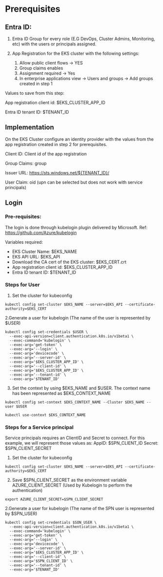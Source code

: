 # Prerequisites

## Entra ID:
1. Entra ID Group for every role (E.G DevOps, Cluster Admins, Monitoring, etc) with the users or principals assigned.
    
2. App Registration for the EKS cluster with the following settings:
   1. Allow public client flows -> YES
   2. Group claims enables
   3. Assignment required -> Yes
   4. In enterprise applications view -> Users and groups -> Add groups created in step 1

Values to save from this step:

App registration client id: $EKS_CLUSTER_APP_ID

Entra ID tenant ID: $TENANT_ID

## Implementation
On the EKS Cluster configure an identity provider with the values from the app registration created in step 2 for prerequisites.

Client ID: Client id of the app registration

Group Claims: group

Issuer URL: https://sts.windows.net/${TENANT_ID}/

User Claim: oid (upn can be selected but does not work with service principals)

## Login

### Pre-requisites:

The login is done through kubelogin plugin delivered by Microsoft. Ref: https://github.com/Azure/kubelogin

Variables required:

- EKS Cluster Name: $EKS_NAME
- EKS API URL: $EKS_API
- Download the CA cert of the EKS cluster: $EKS_CERT.crt
- App registration client id: $EKS_CLUSTER_APP_ID
- Entra ID tenant ID: $TENANT_ID


### Steps for User
1. Set the cluster for kubeconfig

```
kubectl config set-cluster $EKS_NAME --server=$EKS_API --certificate-authority=$EKS_CERT
```

2.Generate a user for kubelogin (The name of the user is represented by $USER)

```
kubectl config set-credentials $USER \
  --exec-api-version=client.authentication.k8s.io/v1beta1 \
  --exec-command='kubelogin' \
  --exec-arg='get-token' \
  --exec-arg='--login' \
  --exec-arg='devicecode' \
  --exec-arg='--server-id' \
  --exec-arg='$EKS_CLUSTER_APP_ID' \
  --exec-arg='--client-id' \
  --exec-arg='$EKS_CLUSTER_APP_ID' \
  --exec-arg='--tenant-id' \
  --exec-arg='$TENANT_ID'
```

3. Set the context by using $EKS_NAME and $USER. The context name has been represented as $EKS_CONTEXT_NAME

```
kubectl config set-context $EKS_CONTEXT_NAME --Cluster $EKS_NAME --user $USER

kubectl use-context $EKS_CONTEXT_NAME
```

### Steps for a Service principal

Service principals requires an ClientID and Secret to connect. For this example, we will represent those values as:
AppID: $SPN_CLIENT_ID
Secret: $SPN_CLIENT_SECRET

1. Set the cluster for kubeconfig

```
kubectl config set-cluster $EKS_NAME --server=$EKS_API --certificate-authority=$EKS_CERT
```

2. Save $SPN_CLIENT_SECRET as the environment variable AZURE_CLIENT_SECRET (Used by Kubelogin to perform the authentication)
```
export AZURE_CLIENT_SECRET=$SPN_CLIENT_SECRET
```
2.Generate a user for kubelogin (The name of the SPN user is represented by $SPN_USER)

```
kubectl config set-credentials $SON_USER \
  --exec-api-version=client.authentication.k8s.io/v1beta1 \
  --exec-command='kubelogin' \
  --exec-arg='get-token' \
  --exec-arg='--login' \
  --exec-arg='devicecode' \
  --exec-arg='--server-id' \
  --exec-arg='$EKS_CLUSTER_APP_ID' \
  --exec-arg='--client-id' \
  --exec-arg='$SPN_CLIENT_ID' \
  --exec-arg='--tenant-id' \
  --exec-arg='$TENANT_ID'
```
